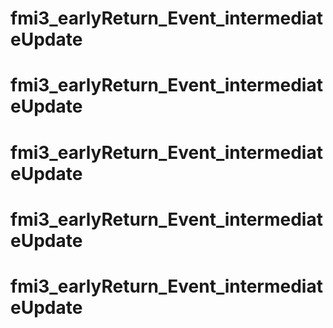 # fmi3_earlyReturn_Event_intermediateUpdate
# fmi3_earlyReturn_Event_intermediateUpdate
# fmi3_earlyReturn_Event_intermediateUpdate
# fmi3_earlyReturn_Event_intermediateUpdate
# fmi3_earlyReturn_Event_intermediateUpdate

